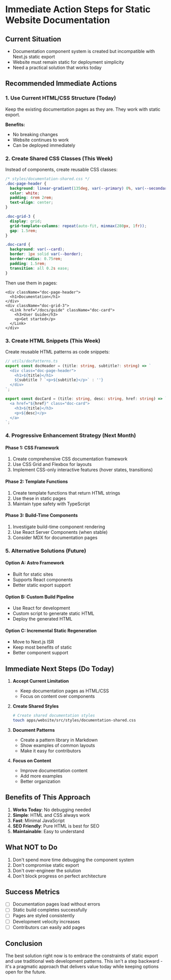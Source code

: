 # Immediate Action Steps for Static Website Documentation

## Current Situation
- Documentation component system is created but incompatible with Next.js static export
- Website must remain static for deployment simplicity
- Need a practical solution that works today

## Recommended Immediate Actions

### 1. Use Current HTML/CSS Structure (Today)
Keep the existing documentation pages as they are. They work with static export.

**Benefits:**
- No breaking changes
- Website continues to work
- Can be deployed immediately

### 2. Create Shared CSS Classes (This Week)
Instead of components, create reusable CSS classes:

```css
/* styles/documentation-shared.css */
.doc-page-header {
  background: linear-gradient(135deg, var(--primary) 0%, var(--secondary) 100%);
  color: white;
  padding: 4rem 2rem;
  text-align: center;
}

.doc-grid-3 {
  display: grid;
  grid-template-columns: repeat(auto-fit, minmax(280px, 1fr));
  gap: 1.5rem;
}

.doc-card {
  background: var(--card);
  border: 1px solid var(--border);
  border-radius: 0.75rem;
  padding: 1.5rem;
  transition: all 0.2s ease;
}
```

Then use them in pages:
```tsx
<div className="doc-page-header">
  <h1>Documentation</h1>
</div>
<div className="doc-grid-3">
  <Link href="/docs/guide" className="doc-card">
    <h3>User Guide</h3>
    <p>Get started</p>
  </Link>
</div>
```

### 3. Create HTML Snippets (This Week)
Create reusable HTML patterns as code snippets:

```typescript
// utils/docPatterns.ts
export const docHeader = (title: string, subtitle?: string) => `
  <div class="doc-page-header">
    <h1>${title}</h1>
    ${subtitle ? `<p>${subtitle}</p>` : ''}
  </div>
`;

export const docCard = (title: string, desc: string, href: string) => `
  <a href="${href}" class="doc-card">
    <h3>${title}</h3>
    <p>${desc}</p>
  </a>
`;
```

### 4. Progressive Enhancement Strategy (Next Month)

#### Phase 1: CSS Framework
1. Create comprehensive CSS documentation framework
2. Use CSS Grid and Flexbox for layouts
3. Implement CSS-only interactive features (hover states, transitions)

#### Phase 2: Template Functions
1. Create template functions that return HTML strings
2. Use these in static pages
3. Maintain type safety with TypeScript

#### Phase 3: Build-Time Components
1. Investigate build-time component rendering
2. Use React Server Components (when stable)
3. Consider MDX for documentation pages

### 5. Alternative Solutions (Future)

#### Option A: Astro Framework
- Built for static sites
- Supports React components
- Better static export support

#### Option B: Custom Build Pipeline
- Use React for development
- Custom script to generate static HTML
- Deploy the generated HTML

#### Option C: Incremental Static Regeneration
- Move to Next.js ISR
- Keep most benefits of static
- Better component support

## Immediate Next Steps (Do Today)

1. **Accept Current Limitation**
   - Keep documentation pages as HTML/CSS
   - Focus on content over components

2. **Create Shared Styles**
   ```bash
   # Create shared documentation styles
   touch apps/website/src/styles/documentation-shared.css
   ```

3. **Document Patterns**
   - Create a pattern library in Markdown
   - Show examples of common layouts
   - Make it easy for contributors

4. **Focus on Content**
   - Improve documentation content
   - Add more examples
   - Better organization

## Benefits of This Approach

1. **Works Today**: No debugging needed
2. **Simple**: HTML and CSS always work
3. **Fast**: Minimal JavaScript
4. **SEO Friendly**: Pure HTML is best for SEO
5. **Maintainable**: Easy to understand

## What NOT to Do

1. Don't spend more time debugging the component system
2. Don't compromise static export
3. Don't over-engineer the solution
4. Don't block progress on perfect architecture

## Success Metrics

- [ ] Documentation pages load without errors
- [ ] Static build completes successfully
- [ ] Pages are styled consistently
- [ ] Development velocity increases
- [ ] Contributors can easily add pages

## Conclusion

The best solution right now is to embrace the constraints of static export and use traditional web development patterns. This isn't a step backward - it's a pragmatic approach that delivers value today while keeping options open for the future.